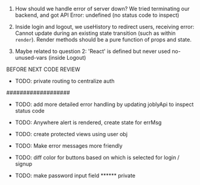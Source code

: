 1. How should we handle error of server down? We tried terminating our backend, and got API Error: undefined (no status code to inspect)

2. Inside login and logout, we useHistory to redirect users, receiving error: Cannot update during an existing state transition (such as within `render`). Render methods should be a pure function of props and state.

3. Maybe related to question 2: 'React' is defined but never used  no-unused-vars (inside Logout)

BEFORE NEXT CODE REVIEW

- TODO: private routing to centralize auth

###################
- TODO: add more detailed error handling by updating joblyApi to inspect status code

- TODO: Anywhere alert is rendered, create state for errMsg

- TODO: create protected views using user obj

- TODO: Make error messages more friendly

- TODO: diff color for buttons based on which is selected for login / signup

- TODO: make password input field ****** private